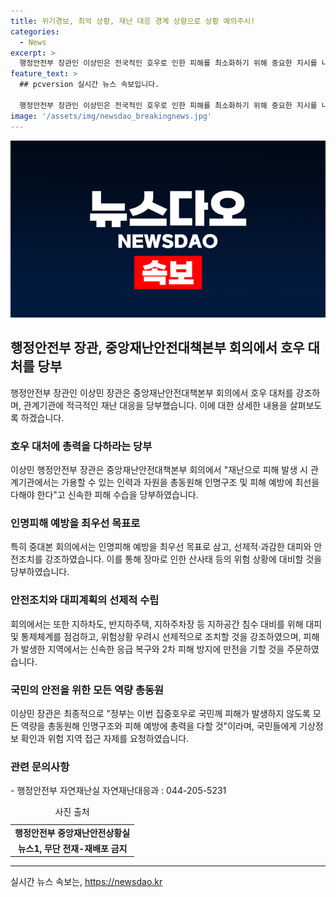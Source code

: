 ```yaml
---
title: 위기경보, 최악 상황, 재난 대응 경계 상향으로 상황 예의주시!
categories:
  - News
excerpt: >
  행정안전부 장관인 이상민은 전국적인 호우로 인한 피해를 최소화하기 위해 중요한 지시를 내렸다. 특히 중대본 회의에서 관계 기관에 모든 역량을 집중하여 대피와 통제 등 안전조치를 취하도록 요청했다. 또한 산사태 등 사면붕괴 위험이 크므로 신속한 대피와 통제체계 점검, 피해 발생 시 응급 복구에 힘을 쏟을 것을 당부했다. 또한, 국민들에게 대비 행동요령을 안내하며, 안전을 위해 모든 역량을 총동원하겠다고 강조했다.
feature_text: >
  ## pcversion 실시간 뉴스 속보입니다.

  행정안전부 장관인 이상민은 전국적인 호우로 인한 피해를 최소화하기 위해 중요한 지시를 내렸다. 특히 중대본 회의에서 관계 기관에 모든 역량을 집중하여 대피와 통제 등 안전조치를 취하도록 요청했다. 또한 산사태 등 사면붕괴 위험이 크므로 신속한 대피와 통제체계 점검, 피해 발생 시 응급 복구에 힘을 쏟을 것을 당부했다. 또한, 국민들에게 대비 행동요령을 안내하며, 안전을 위해 모든 역량을 총동원하겠다고 강조했다.
image: '/assets/img/newsdao_breakingnews.jpg'
---
```


<p><img src="/assets/img/newsdao_breakingnews.jpg" alt="pcversion 속보" /></p>

<h2 data-ke-size="size26">행정안전부 장관, 중앙재난안전대책본부 회의에서 호우 대처를 당부</h2>

<p data-ke-size="size16">행정안전부 장관인 이상민 장관은 중앙재난안전대책본부 회의에서 호우 대처를 강조하며, 관계기관에 적극적인 재난 대응을 당부했습니다. 이에 대한 상세한 내용을 살펴보도록 하겠습니다.</p>

<h3>호우 대처에 총력을 다하라는 당부</h3>

<p data-ke-size="size16">이상민 행정안전부 장관은 중앙재난안전대책본부 회의에서 "재난으로 피해 발생 시 관계기관에서는 가용할 수 있는 인력과 자원을 총동원해 인명구조 및 피해 예방에 최선을 다해야 한다"고 신속한 피해 수습을 당부하였습니다.</p>

<h3>인명피해 예방을 최우선 목표로</h3>

<p data-ke-size="size16">특히 중대본 회의에서는 인명피해 예방을 최우선 목표로 삼고, 선제적·과감한 대피와 안전조치를 강조하였습니다. 이를 통해 장마로 인한 산사태 등의 위험 상황에 대비할 것을 당부하였습니다.</p>

<h3>안전조치와 대피계획의 선제적 수립</h3>

<p data-ke-size="size16">회의에서는 또한 지하차도, 반지하주택, 지하주차장 등 지하공간 침수 대비를 위해 대피 및 통제체계를 점검하고, 위험상황 우려시 선제적으로 조치할 것을 강조하였으며, 피해가 발생한 지역에서는 신속한 응급 복구와 2차 피해 방지에 만전을 기할 것을 주문하였습니다.</p>

<h3>국민의 안전을 위한 모든 역량 총동원</h3>

<p data-ke-size="size16">이상민 장관은 최종적으로 "정부는 이번 집중호우로 국민께 피해가 발생하지 않도록 모든 역량을 총동원해 인명구조와 피해 예방에 총력을 다할 것"이라며, 국민들에게 기상정보 확인과 위험 지역 접근 자제를 요청하였습니다.</p>

<h3>관련 문의사항</h3>

<p data-ke-size="size16">- 행정안전부 자연재난실 자연재난대응과 : 044-205-5231</p>

<table>
  <caption>사진 출처</caption>
  <tr>
    <td style="text-align: center; height: 17px;"><b>행정안전부 중앙재난안전상황실</b></td>
  </tr>
  <tr>
    <td style="text-align: center; height: 17px;"><b>뉴스1, 무단 전재-재배포 금지</b></td>
  </tr>
</table>

<p data-ke-size="size16"></p>

<hr>
실시간 뉴스 속보는, <a href="https://newsdao.kr" rel="dofollow">https://newsdao.kr</a>


